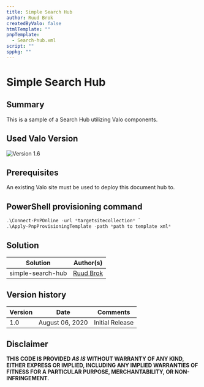 ```yaml
---
title: Simple Search Hub
author: Ruud Brok
createdByValo: false
htmlTemplate: ""
pnpTemplate:
  - Search-hub.xml
script: ""
sppkg: ""
---
```


# Simple Search Hub

## Summary
This is a sample of a Search Hub utilizing Valo components.

## Used Valo Version 

![Version 1.6](https://img.shields.io/badge/version-1.6-green.svg)

## Prerequisites
 
An existing Valo site must be used to deploy this document hub to.

## PowerShell provisioning command

```powershell
.\Connect-PnPOnline -url *targetsitecollection* `
.\Apply-PnpProvisioningTemplate -path *path to template xml*
```

## Solution

Solution|Author(s)
--------|---------
simple-search-hub | [Ruud Brok](https://www.linkedin.com/in/ruudbrok/)

## Version history

Version|Date|Comments
-------|----|--------
1.0 | August 06, 2020 | Initial Release

## Disclaimer

**THIS CODE IS PROVIDED *AS IS* WITHOUT WARRANTY OF ANY KIND, EITHER EXPRESS OR IMPLIED, INCLUDING ANY IMPLIED WARRANTIES OF FITNESS FOR A PARTICULAR PURPOSE, MERCHANTABILITY, OR NON-INFRINGEMENT.**
